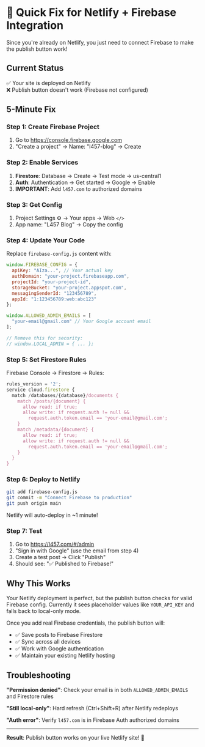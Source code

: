# 🚀 Quick Fix for Netlify + Firebase Integration

Since you're already on Netlify, you just need to connect Firebase to make the publish button work!

## Current Status
✅ Your site is deployed on Netlify  
❌ Publish button doesn't work (Firebase not configured)

## 5-Minute Fix

### Step 1: Create Firebase Project
1. Go to https://console.firebase.google.com
2. "Create a project" → Name: "l457-blog" → Create

### Step 2: Enable Services
1. **Firestore**: Database → Create → Test mode → us-central1
2. **Auth**: Authentication → Get started → Google → Enable
3. **IMPORTANT**: Add `l457.com` to authorized domains

### Step 3: Get Config
1. Project Settings ⚙️ → Your apps → Web `</>`
2. App name: "L457 Blog" → Copy the config

### Step 4: Update Your Code
Replace `firebase-config.js` content with:

```javascript
window.FIREBASE_CONFIG = {
  apiKey: "AIza...", // Your actual key
  authDomain: "your-project.firebaseapp.com",
  projectId: "your-project-id",
  storageBucket: "your-project.appspot.com",
  messagingSenderId: "123456789",
  appId: "1:123456789:web:abc123"
};

window.ALLOWED_ADMIN_EMAILS = [
  "your-email@gmail.com" // Your Google account email
];

// Remove this for security:
// window.LOCAL_ADMIN = { ... };
```

### Step 5: Set Firestore Rules
Firebase Console → Firestore → Rules:

```javascript
rules_version = '2';
service cloud.firestore {
  match /databases/{database}/documents {
    match /posts/{document} {
      allow read: if true;
      allow write: if request.auth != null && 
        request.auth.token.email == 'your-email@gmail.com';
    }
    match /metadata/{document} {
      allow read: if true;
      allow write: if request.auth != null && 
        request.auth.token.email == 'your-email@gmail.com';
    }
  }
}
```

### Step 6: Deploy to Netlify
```bash
git add firebase-config.js
git commit -m "Connect Firebase to production"
git push origin main
```

Netlify will auto-deploy in ~1 minute!

### Step 7: Test
1. Go to https://l457.com/#/admin
2. "Sign in with Google" (use the email from step 4)
3. Create a test post → Click "Publish"
4. Should see: "✅ Published to Firebase!"

## Why This Works

Your Netlify deployment is perfect, but the publish button checks for valid Firebase config. Currently it sees placeholder values like `YOUR_API_KEY` and falls back to local-only mode.

Once you add real Firebase credentials, the publish button will:
- ✅ Save posts to Firebase Firestore
- ✅ Sync across all devices
- ✅ Work with Google authentication
- ✅ Maintain your existing Netlify hosting

## Troubleshooting

**"Permission denied"**: Check your email is in both `ALLOWED_ADMIN_EMAILS` and Firestore rules

**"Still local-only"**: Hard refresh (Ctrl+Shift+R) after Netlify redeploys

**"Auth error"**: Verify `l457.com` is in Firebase Auth authorized domains

---

**Result**: Publish button works on your live Netlify site! 🎉